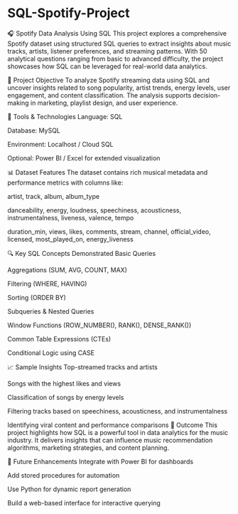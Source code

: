 # SQL-Spotify-Project
🎧 Spotify Data Analysis Using SQL
This project explores a comprehensive Spotify dataset using structured SQL queries to extract insights about music tracks, artists, listener preferences, and streaming patterns. With 50 analytical questions ranging from basic to advanced difficulty, the project showcases how SQL can be leveraged for real-world data analytics.

📌 Project Objective
To analyze Spotify streaming data using SQL and uncover insights related to song popularity, artist trends, energy levels, user engagement, and content classification. The analysis supports decision-making in marketing, playlist design, and user experience.

🧰 Tools & Technologies
Language: SQL

Database: MySQL

Environment: Localhost / Cloud SQL

Optional: Power BI / Excel for extended visualization

📊 Dataset Features
The dataset contains rich musical metadata and performance metrics with columns like:

artist, track, album, album_type

danceability, energy, loudness, speechiness, acousticness, instrumentalness, liveness, valence, tempo

duration_min, views, likes, comments, stream, channel, official_video, licensed, most_played_on, energy_liveness

🔍 Key SQL Concepts Demonstrated
Basic Queries

Aggregations (SUM, AVG, COUNT, MAX)

Filtering (WHERE, HAVING)

Sorting (ORDER BY)

Subqueries & Nested Queries

Window Functions (ROW_NUMBER(), RANK(), DENSE_RANK())

Common Table Expressions (CTEs)

Conditional Logic using CASE

📈 Sample Insights
Top-streamed tracks and artists

Songs with the highest likes and views

Classification of songs by energy levels

Filtering tracks based on speechiness, acousticness, and instrumentalness

Identifying viral content and performance comparisons
🚀 Outcome
This project highlights how SQL is a powerful tool in data analytics for the music industry. It delivers insights that can influence music recommendation algorithms, marketing strategies, and content planning.

📌 Future Enhancements
Integrate with Power BI for dashboards

Add stored procedures for automation

Use Python for dynamic report generation

Build a web-based interface for interactive querying
